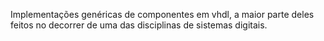 Implementações genéricas de componentes em vhdl, a maior parte deles feitos no decorrer de uma das disciplinas de sistemas digitais.
